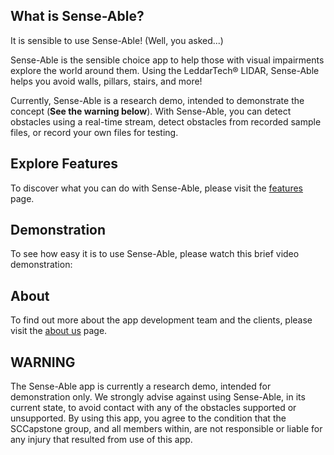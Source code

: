 ## What is Sense-Able?
It is sensible to use Sense-Able! (Well, you asked...)

Sense-Able is the sensible choice app to help those with visual impairments explore the world around them.  Using the LeddarTech® LIDAR, Sense-Able helps you avoid walls, pillars, stairs, and more!

Currently, Sense-Able is a research demo, intended to demonstrate the concept (**See the warning below**).  With Sense-Able, you can detect obstacles using a real-time stream, detect obstacles from recorded sample files, or record your own files for testing.

## Explore Features
To discover what you can do with Sense-Able, please visit the [features](https://sccapstone.github.io/Sense-Able/features) page.

## Demonstration
To see how easy it is to use Sense-Able, please watch this brief video demonstration:

## About
To find out more about the app development team and the clients, please visit the [about us](https://sccapstone.github.io/Sense-Able/about) page.

## WARNING
The Sense-Able app is currently a research demo, intended for demonstration only.  We strongly advise against using Sense-Able, in its current state, to avoid contact with any of the obstacles supported or unsupported.  By using this app, you agree to the condition that the SCCapstone group, and all members within, are not responsible or liable for any injury that resulted from use of this app.

